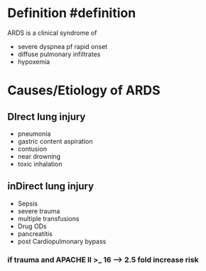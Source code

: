 # Definition #definition 
ARDS is a clinical syndrome of 
* severe dyspnea pf rapid onset
* diffuse pulmonary infiltrates
* hypoxemia

# Causes/Etiology of ARDS
## DIrect lung injury
* pneumonia
* gastric content aspiration
* contusion
* near drowning
* toxic inhalation

## inDirect lung injury
* Sepsis
* severe trauma 
* multiple transfusions
* Drug ODs
* pancreatitis
* post Cardiopulmonary bypass

### if trauma and APACHE II >_ 16 --> 2.5 fold increase risk


